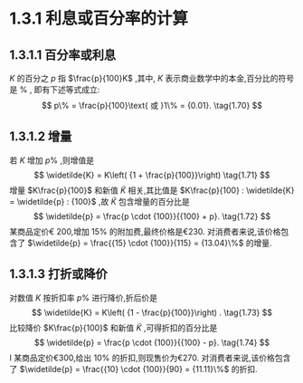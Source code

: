 # 1.3.1 利息或百分率的计算
## 1.3.1.1 百分率或利息
$K$ 的百分之 $p$ 指 $\frac{p}{100}K$ ,其中, $K$ 表示商业数学中的本金,百分比的符号是 $\%$ , 即有下述等式成立:
$$
p\%  = \frac{p}{100}\text{ 或 }1\%  = {0.01}. \tag{1.70}
$$
## 1.3.1.2 增量
若 $K$ 增加 $p\%$ ,则增值是
$$
\widetilde{K} = K\left( {1 + \frac{p}{100}}\right)  \tag{1.71}
$$
增量 $K\frac{p}{100}$ 和新值 $\widetilde{K}$ 相关,其比值是 $K\frac{p}{100} : \widetilde{K} = \widetilde{p} : {100}$ ,故 $\widetilde{K}$ 包含增量的百分比是
$$
\widetilde{p} = \frac{p \cdot  {100}}{{100} + p}. \tag{1.72}
$$
某商品定价€ 200,增加 ${15}\%$ 的附加费,最终价格是€230. 对消费者来说,该价格包含了 $\widetilde{p} = \frac{{15} \cdot  {100}}{115} = {13.04}\%$ 的增量.
## 1.3.1.3 打折或降价
对数值 $K$ 按折扣率 $p\%$ 进行降价,折后价是
$$
\widetilde{K} = K\left( {1 - \frac{p}{100}}\right) . \tag{1.73}
$$
比较降价 $K\frac{p}{100}$ 和新值 $\widetilde{K}$ ,可得折扣的百分比是
$$
\widetilde{p} = \frac{p \cdot  {100}}{{100} - p}. \tag{1.74}
$$
I 某商品定价€300,给出 ${10}\%$ 的折扣,则现售价为€270. 对消费者来说,该价格包含了 $\widetilde{p} = \frac{{10} \cdot  {100}}{90} = {11.11}\%$ 的折扣.
